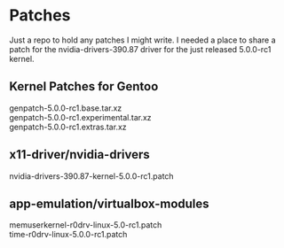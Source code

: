 # Patches

Just a repo to hold any patches I might write. I needed a place to share a patch for the nvidia-drivers-390.87 driver for the just released 5.0.0-rc1 kernel.

## Kernel Patches for Gentoo
genpatch-5.0.0-rc1.base.tar.xz\
genpatch-5.0.0-rc1.experimental.tar.xz\
genpatch-5.0.0-rc1.extras.tar.xz

## x11-driver/nvidia-drivers
nvidia-drivers-390.87-kernel-5.0.0-rc1.patch

## app-emulation/virtualbox-modules
memuserkernel-r0drv-linux-5.0-rc1.patch\
time-r0drv-linux-5.0.0-rc1.patch
